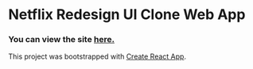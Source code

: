 # Netflix Redesign UI Clone Web App

### You can view the site [here.](https://ysfkblt.github.io/netflix-clone/)



This project was bootstrapped with [Create React App](https://github.com/facebook/create-react-app).

